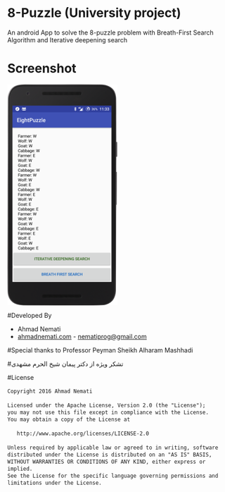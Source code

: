 # 8-Puzzle (University project)
An android App to solve the 8-puzzle problem with  Breath-First Search Algorithm and Iterative deepening search 
# Screenshot
  <img src="https://raw.githubusercontent.com/AhmadNemati/8-Puzzle/master/art/device-2016-10-26-113404.png" align="middle"  width="250" height="502" />
  
  
#Developed By

* Ahmad Nemati 
 * [ahmadnemati.com](http://ahmadnemati.com) - <nematiprog@gmail.com>
 
#Special thanks to
Professor Peyman Sheikh Alharam Mashhadi

#تشکر ویژه از 
دکتر پیمان شیخ الحرم مشهدی




#License

    Copyright 2016 Ahmad Nemati

    Licensed under the Apache License, Version 2.0 (the "License");
    you may not use this file except in compliance with the License.
    You may obtain a copy of the License at

       http://www.apache.org/licenses/LICENSE-2.0

    Unless required by applicable law or agreed to in writing, software
    distributed under the License is distributed on an "AS IS" BASIS,
    WITHOUT WARRANTIES OR CONDITIONS OF ANY KIND, either express or implied.
    See the License for the specific language governing permissions and
    limitations under the License.

 

